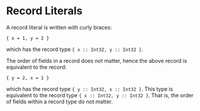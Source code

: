 # Record Literals
A record literal is written with curly braces:

```flix
{ x = 1, y = 2 }
```

which has the record type
`{ x :: Int32, y :: Int32 }`.

The order of fields in a record does not matter,
hence the above record is equivalent to the
record:

```flix
{ y = 2, x = 1 }
```

which has the record type
`{ y :: Int32, x :: Int32 }`.
This type is equivalent to the record type
`{ x :: Int32, y :: Int32 }`.
That is, the order of fields within a record type do
not matter.
